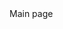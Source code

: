 <!DOCTYPE html>
<html lang="en">
<head>
<title></title>
<meta charset="UTF-8">
<link href="/generated/bundle.css" rel="stylesheet">
<script src="/generated/bundle.js"></script>
</head>
<body>
Main page
<div id="react-root"></div>
</body>
</html>
